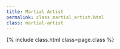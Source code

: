 ```yaml
---
title: Martial Artist
permalink: class_martial_artist.html
class: martial-artist
---
```


{% include class.html class=page.class %}
